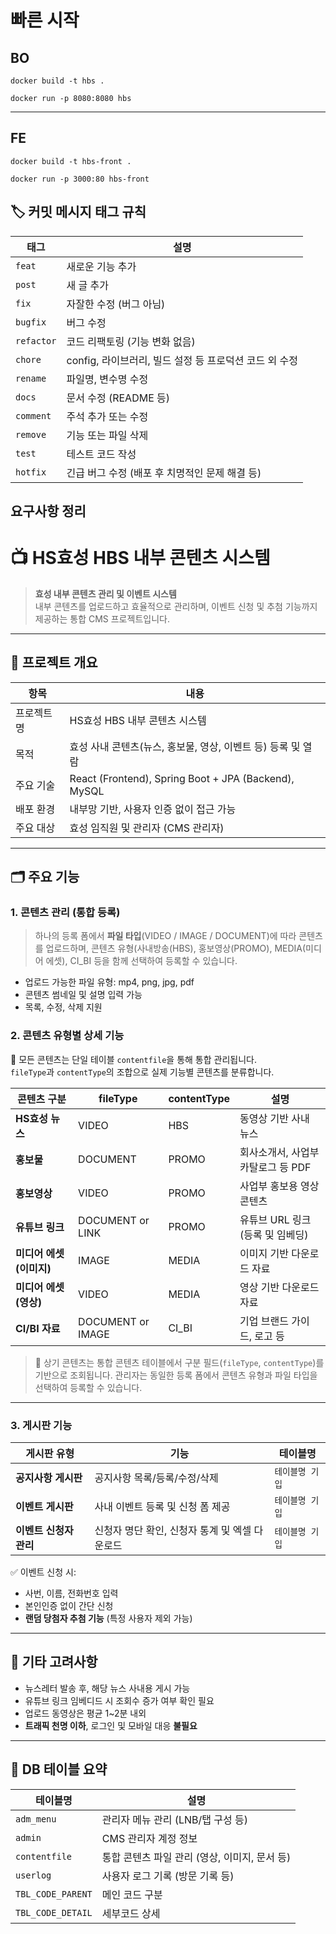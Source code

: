 # 빠른 시작 

## BO
```commandline
docker build -t hbs .
```

```commandline
docker run -p 8080:8080 hbs
```

---
## FE
```commandline
docker build -t hbs-front .
```

```commandline
docker run -p 3000:80 hbs-front  
```



## 🏷️ 커밋 메시지 태그 규칙

| 태그       | 설명                                                       |
|------------|------------------------------------------------------------|
| `feat`     | 새로운 기능 추가                                            |
| `post`     | 새 글 추가                                                  |
| `fix`      | 자잘한 수정 (버그 아님)                                     |
| `bugfix`   | 버그 수정                                                   |
| `refactor` | 코드 리팩토링 (기능 변화 없음)                             |
| `chore`    | config, 라이브러리, 빌드 설정 등 프로덕션 코드 외 수정     |
| `rename`   | 파일명, 변수명 수정                                         |
| `docs`     | 문서 수정 (README 등)                                      |
| `comment`  | 주석 추가 또는 수정                                        |
| `remove`   | 기능 또는 파일 삭제                                        |
| `test`     | 테스트 코드 작성                                           |
| `hotfix`   | 긴급 버그 수정 (배포 후 치명적인 문제 해결 등)             |


## 요구사항 정리

# 📺 HS효성 HBS 내부 콘텐츠 시스템

> **효성 내부 콘텐츠 관리 및 이벤트 시스템**  
> 내부 콘텐츠를 업로드하고 효율적으로 관리하며, 이벤트 신청 및 추첨 기능까지 제공하는 통합 CMS 프로젝트입니다.

---

## 📌 프로젝트 개요

| 항목 | 내용 |
|------|------|
| 프로젝트명 | HS효성 HBS 내부 콘텐츠 시스템 |
| 목적 | 효성 사내 콘텐츠(뉴스, 홍보물, 영상, 이벤트 등) 등록 및 열람 |
| 주요 기술 | React (Frontend), Spring Boot + JPA (Backend), MySQL |
| 배포 환경 | 내부망 기반, 사용자 인증 없이 접근 가능 |
| 주요 대상 | 효성 임직원 및 관리자 (CMS 관리자) |

---

## 🗂️ 주요 기능

### 1. 콘텐츠 관리 (통합 등록)

> 하나의 등록 폼에서 **파일 타입**(VIDEO / IMAGE / DOCUMENT)에 따라 콘텐츠를 업로드하며, 콘텐츠 유형(사내방송(HBS), 홍보영상(PROMO), MEDIA(미디어 에셋), CI_BI 등을 함께 선택하여 등록할 수 있습니다.

- 업로드 가능한 파일 유형: mp4, png, jpg, pdf
- 콘텐츠 썸네일 및 설명 입력 가능
- 목록, 수정, 삭제 지원

### 2. 콘텐츠 유형별 상세 기능

📌 모든 콘텐츠는 단일 테이블 `contentfile`을 통해 통합 관리됩니다.  
`fileType`과 `contentType`의 조합으로 실제 기능별 콘텐츠를 분류합니다.

| 콘텐츠 구분 | fileType | contentType | 설명 |
|-------------|----------|-------------|------|
| **HS효성 뉴스** | VIDEO | HBS | 동영상 기반 사내 뉴스 |
| **홍보물** | DOCUMENT | PROMO | 회사소개서, 사업부 카탈로그 등 PDF |
| **홍보영상** | VIDEO | PROMO | 사업부 홍보용 영상 콘텐츠 |
| **유튜브 링크** | DOCUMENT or LINK | PROMO | 유튜브 URL 링크 (등록 및 임베딩) |
| **미디어 에셋 (이미지)** | IMAGE | MEDIA | 이미지 기반 다운로드 자료 |
| **미디어 에셋 (영상)** | VIDEO | MEDIA | 영상 기반 다운로드 자료 |
| **CI/BI 자료** | DOCUMENT or IMAGE | CI_BI | 기업 브랜드 가이드, 로고 등 |

> 🔄 상기 콘텐츠는 통합 콘텐츠 테이블에서 구분 필드(`fileType`, `contentType`)를 기반으로 조회됩니다.
> 관리자는 동일한 등록 폼에서 콘텐츠 유형과 파일 타입을 선택하여 등록할 수 있습니다.

---

### 3. 게시판 기능

| 게시판 유형 | 기능 | 테이블명 |
|-------------|------|----------|
| **공지사항 게시판** | 공지사항 목록/등록/수정/삭제 | `테이블명 기입` |
| **이벤트 게시판** | 사내 이벤트 등록 및 신청 폼 제공 | `테이블명 기입` |
| **이벤트 신청자 관리** | 신청자 명단 확인, 신청자 통계 및 엑셀 다운로드 | `테이블명 기입` |

✅ 이벤트 신청 시:  
- 사번, 이름, 전화번호 입력  
- 본인인증 없이 간단 신청  
- **랜덤 당첨자 추첨 기능** (특정 사용자 제외 가능)

---

## 🧪 기타 고려사항

- 뉴스레터 발송 후, 해당 뉴스 사내용 게시 가능
- 유튜브 링크 임베디드 시 조회수 증가 여부 확인 필요
- 업로드 동영상은 평균 1~2분 내외
- **트래픽 천명 이하**, 로그인 및 모바일 대응 **불필요**

---

## 📁 DB 테이블 요약

| 테이블명          | 설명                                |
|------------------|-------------------------------------|
| `adm_menu`       | 관리자 메뉴 관리 (LNB/탭 구성 등)       |
| `admin`          | CMS 관리자 계정 정보                  |
| `contentfile`    | 통합 콘텐츠 파일 관리 (영상, 이미지, 문서 등) |
| `userlog`        | 사용자 로그 기록 (방문 기록 등)         |
| `TBL_CODE_PARENT`| 메인 코드 구분                         | 
| `TBL_CODE_DETAIL`| 세부코드 상세                          |


